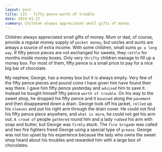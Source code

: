 ```yaml
---
layout: post
title: C15 - fifty pence worth of trouble
date: 2019-01-27
summary: Children always appreciated small gifts of money.
---
```


  Children always appreciated small gifts of money. Mum or dad, of course, provide a regular money supply of `pocket money`, but uncles and aunts are always a source of extra income. With some children, small sums `go a long way`. If fifty pence pieces are not exchanged for sweets, they `rattle` for months inside money boxes. Only very `thrifty` children manage to fill up a money box. For most of them, fifty pence is a small price to pay for a nice big bar of chocolate.

  My nephew, George, has a money box but it is always empty. Very few of the fifty pence pieces and pound coins I have given him have found their way there. I gave him fifty pence yesterday and `advised` him to save it. Instead he bought himself fifty pence `worth of trouble`. On his way to the sweet shop, he dropped his fifty pence and it `bounced` along the `pavement` and then disappeared down a drain. George took off his jacket, `rolled` up his `sleeves` and put his right arm through the drain cover. He could not find his fifty pence piece anywhere, and `what is more`, he could not get his arm out. `A crowd of` people `gathered` round him and a lady `rubbed` his arm with soap and butter, but George was `firmly` stuck. The `fire brigade` was called and two fire fighters freed George using a special type of `grease`. George was not too upset by his experience because the lady who owns the sweet shop heard about his troubles and rewarded him with a large box of chocolates. 

